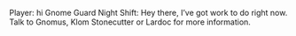 Player: hi
Gnome Guard Night Shift: Hey there, I’ve got work to do right now. Talk to Gnomus, Klom Stonecutter or Lardoc for more information.